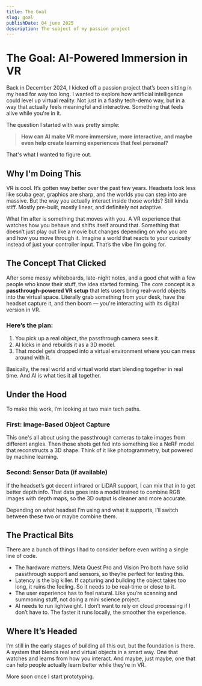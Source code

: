 ```yaml
---
title: The Goal  
slug: goal  
publishDate: 04 june 2025  
description: The subject of my passion project  
---
```


# The Goal: AI-Powered Immersion in VR

Back in December 2024, I kicked off a passion project that’s been sitting in my head for way too long. I wanted to explore how artificial intelligence could level up virtual reality. Not just in a flashy tech-demo way, but in a way that actually feels meaningful and interactive. Something that feels alive while you're in it.

The question I started with was pretty simple:

> **How can AI make VR more immersive, more interactive, and maybe even help create learning experiences that feel personal?**

That's what I wanted to figure out.

## Why I'm Doing This

VR is cool. It’s gotten way better over the past few years. Headsets look less like scuba gear, graphics are sharp, and the worlds you can step into are massive. But the way you actually interact inside those worlds? Still kinda stiff. Mostly pre-built, mostly linear, and definitely not adaptive.

What I’m after is something that moves with you. A VR experience that watches how you behave and shifts itself around that. Something that doesn’t just play out like a movie but changes depending on who you are and how you move through it. Imagine a world that reacts to your curiosity instead of just your controller input. That’s the vibe I’m going for.

## The Concept That Clicked

After some messy whiteboards, late-night notes, and a good chat with a few people who know their stuff, the idea started forming. The core concept is a **passthrough-powered VR setup** that lets users bring real-world objects into the virtual space. Literally grab something from your desk, have the headset capture it, and then boom — you're interacting with its digital version in VR.

### Here’s the plan:

1. You pick up a real object, the passthrough camera sees it.  
2. AI kicks in and rebuilds it as a 3D model.  
3. That model gets dropped into a virtual environment where you can mess around with it.

Basically, the real world and virtual world start blending together in real time. And AI is what ties it all together.

## Under the Hood

To make this work, I’m looking at two main tech paths.

### First: Image-Based Object Capture  
This one's all about using the passthrough cameras to take images from different angles. Then those shots get fed into something like a NeRF model that reconstructs a 3D shape. Think of it like photogrammetry, but powered by machine learning.

### Second: Sensor Data (if available)  
If the headset’s got decent infrared or LiDAR support, I can mix that in to get better depth info. That data goes into a model trained to combine RGB images with depth maps, so the 3D output is cleaner and more accurate.

Depending on what headset I’m using and what it supports, I’ll switch between these two or maybe combine them.

## The Practical Bits

There are a bunch of things I had to consider before even writing a single line of code.

- The hardware matters. Meta Quest Pro and Vision Pro both have solid passthrough support and sensors, so they’re perfect for testing this.
- Latency is the big killer. If capturing and building the object takes too long, it ruins the feeling. So it needs to be real-time or close to it.
- The user experience has to feel natural. Like you’re scanning and summoning stuff, not doing a mini science project.
- AI needs to run lightweight. I don’t want to rely on cloud processing if I don’t have to. The faster it runs locally, the smoother the experience.

## Where It’s Headed

I’m still in the early stages of building all this out, but the foundation is there. A system that blends real and virtual objects in a smart way. One that watches and learns from how you interact. And maybe, just maybe, one that can help people actually learn better while they’re in VR.

More soon once I start prototyping.
